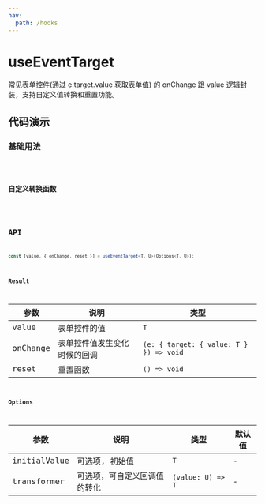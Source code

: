 ```yaml
---
nav:
  path: /hooks
---
```


# useEventTarget

常见表单控件(通过 e.target.value 获取表单值) 的 onChange 跟 value 逻辑封装，支持自定义值转换和重置功能。

## 代码演示

### 基础用法

<code hideActions='["CSB"]' src="./demo/demo1.tsx" />

### 自定义转换函数

<code hideActions='["CSB"]' src="./demo/demo2.tsx" />

## API

```typescript
const [value, { onChange, reset }] = useEventTarget<T, U>(Options<T, U>);
```

### Result

| 参数     | 说明                         | 类型                                    |
| -------- | ---------------------------- | --------------------------------------- |
| value    | 表单控件的值                 | `T`                                     |
| onChange | 表单控件值发生变化时候的回调 | `(e: { target: { value: T } }) => void` |
| reset    | 重置函数                     | `() => void`                            |

### Options

| 参数         | 说明                         | 类型              | 默认值 |
| ------------ | ---------------------------- | ----------------- | ------ |
| initialValue | 可选项, 初始值               | `T`               | -      |
| transformer  | 可选项，可自定义回调值的转化 | `(value: U) => T` | -      |